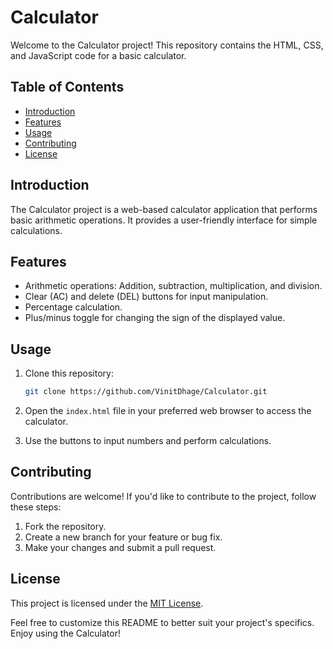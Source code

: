 # Calculator

Welcome to the Calculator project! This repository contains the HTML, CSS, and JavaScript code for a basic calculator.

## Table of Contents
- [Introduction](#introduction)
- [Features](#features)
- [Usage](#usage)
- [Contributing](#contributing)
- [License](#license)

## Introduction

The Calculator project is a web-based calculator application that performs basic arithmetic operations. It provides a user-friendly interface for simple calculations.

## Features

- Arithmetic operations: Addition, subtraction, multiplication, and division.
- Clear (AC) and delete (DEL) buttons for input manipulation.
- Percentage calculation.
- Plus/minus toggle for changing the sign of the displayed value.

## Usage

1. Clone this repository:
    ```bash
    git clone https://github.com/VinitDhage/Calculator.git
    ```

2. Open the `index.html` file in your preferred web browser to access the calculator.

3. Use the buttons to input numbers and perform calculations.

## Contributing

Contributions are welcome! If you'd like to contribute to the project, follow these steps:
1. Fork the repository.
2. Create a new branch for your feature or bug fix.
3. Make your changes and submit a pull request.

## License

This project is licensed under the [MIT License](LICENSE).

Feel free to customize this README to better suit your project's specifics. Enjoy using the Calculator!
